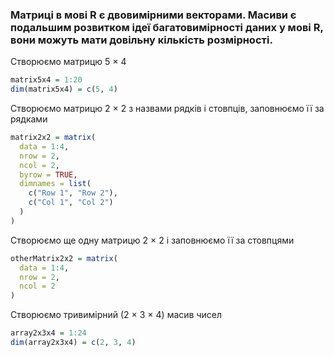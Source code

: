 ### **Матриці** в мові R є двовимірними векторами. **Масиви** є подальшим розвитком ідеї багатовимірності даних у мові R, вони можуть мати довільну кількість розмірності.

Створюємо матрицю 5 × 4
```r
matrix5x4 = 1:20
dim(matrix5x4) = c(5, 4)
```

Створюємо матрицю 2 × 2 з назвами рядків і стовпців, заповнюємо її за рядками
```r
matrix2x2 = matrix(
  data = 1:4,
  nrow = 2,
  ncol = 2,
  byrow = TRUE,
  dimnames = list(
    c("Row 1", "Row 2"),
    c("Col 1", "Col 2")
  )
)
```

Створюємо ще одну матрицю 2 × 2 і заповнюємо її за стовпцями
```r
otherMatrix2x2 = matrix(
  data = 1:4,
  nrow = 2,
  ncol = 2
)
```

Створюємо тривимірний (2 × 3 × 4) масив чисел
```r
array2x3x4 = 1:24
dim(array2x3x4) = c(2, 3, 4)
```
